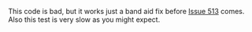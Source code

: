 This code is bad, but it works just a band aid fix before [Issue 513](https://github.com/ziglang/zig/issues/513) comes. Also this test is very slow as you might expect.
